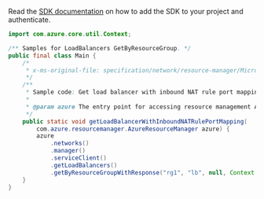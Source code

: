 Read the [SDK documentation](https://github.com/Azure/azure-sdk-for-java/blob/azure-resourcemanager_2.11.0/sdk/resourcemanager/azure-resourcemanager/README.md) on how to add the SDK to your project and authenticate.

```java
import com.azure.core.util.Context;

/** Samples for LoadBalancers GetByResourceGroup. */
public final class Main {
    /*
     * x-ms-original-file: specification/network/resource-manager/Microsoft.Network/stable/2021-05-01/examples/LoadBalancerGetInboundNatRulePortMapping.json
     */
    /**
     * Sample code: Get load balancer with inbound NAT rule port mapping.
     *
     * @param azure The entry point for accessing resource management APIs in Azure.
     */
    public static void getLoadBalancerWithInboundNATRulePortMapping(
        com.azure.resourcemanager.AzureResourceManager azure) {
        azure
            .networks()
            .manager()
            .serviceClient()
            .getLoadBalancers()
            .getByResourceGroupWithResponse("rg1", "lb", null, Context.NONE);
    }
}
```
